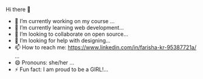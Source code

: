  Hi there 👋

- 🔭 I’m currently working on my course ...
- 🌱 I’m currently learning web development...
- 👯 I’m looking to collaborate on open source...
- 🤔 I’m looking for help with designing...
- 📫 How to reach me: https://www.linkedin.com/in/farisha-kr-95387721a/ ...
- 😄 Pronouns: she/her ...
- ⚡ Fun fact: I am proud to be a GIRL!...
